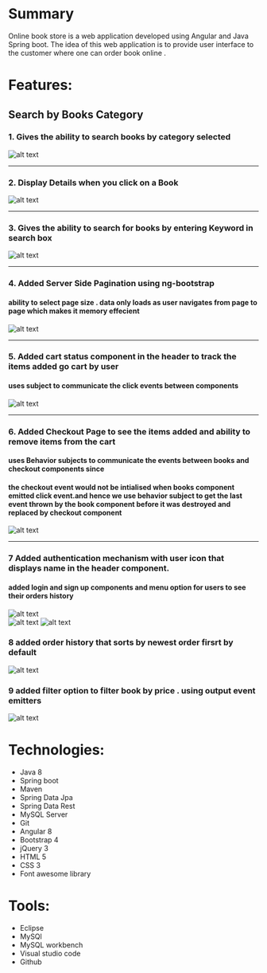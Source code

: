 





# Summary
Online book store is a web application developed using Angular and Java Spring boot. The idea of this web application is to provide user interface to the customer where one can order book online .

# Features:

## Search by Books Category
### 1. Gives the ability to search books by category selected 
 ![alt text](https://github.com/bharatvarmagit/BookStore/blob/master/images/home.png "Seach by Category")
 ***
### 2. Display Details when you click on a Book
 ![alt text](https://github.com/bharatvarmagit/BookStore/blob/master/images/book_Details.png "Book_Details")
 ***
 ### 3. Gives the ability to search for books by entering Keyword in search box
 ![alt text](https://github.com/bharatvarmagit/BookStore/blob/master/images/search.png "Seach by Keyword")
 ***
 ### 4. Added Server Side Pagination using ng-bootstrap 
 #### ability to select page size .  data only loads as user navigates from page to page which makes it memory effecient
 ![alt text](https://github.com/bharatvarmagit/BookStore/blob/master/images/pagination.png "Pagination")
 ***
  ### 5. Added cart status component in the header to track the items added go cart by user
  #### uses subject to communicate the click events between components
  ![alt text](https://github.com/bharatvarmagit/BookStore/blob/master/images/cart-status.png "Cart-Status")
  ***
  ### 6. Added Checkout Page to see the items added and ability to remove items from the cart
  #### uses Behavior subjects to communicate the events between books and checkout components since 
  #### the checkout event would not be intialised when books component emitted click event.and hence we use behavior      subject to get the last event thrown by the book component before it was destroyed and replaced by checkout component 
  ![alt text](https://github.com/bharatvarmagit/BookStore/blob/master/images/checkout.png "Checkout")
  ***
  ### 7 Added authentication mechanism with user icon that displays name in the header component.
  #### added login and sign up components and menu option for users to see their orders history
 
  ![alt text](https://github.com/bharatvarmagit/BookStore/blob/master/images/log%20in.png "Checkout")  
  ![alt text](https://github.com/bharatvarmagit/BookStore/blob/master/images/logged%20in.png "Checkout")
   ![alt text](https://github.com/bharatvarmagit/BookStore/blob/master/images/sign%20up.png "Checkout")
   
   ### 8 added order history that sorts by newest order firsrt by default
  ![alt text](https://github.com/bharatvarmagit/BookStore/blob/master/images/orderhistory.png "Checkout")  
 
   ### 9 added filter option to filter book by price . using output event emitters
  ![alt text](https://github.com/bharatvarmagit/BookStore/blob/master/images/sortfilter.png "Checkout")  
 
 

# Technologies:

* Java 8
* Spring boot 
* Maven
* Spring Data Jpa
* Spring Data Rest
* MySQL Server
* Git 
* Angular 8
* Bootstrap 4
* jQuery 3
* HTML 5
* CSS 3
* Font awesome library 


# Tools:

* Eclipse 
* MySQl
* MySQL workbench
* Visual studio code
* Github


